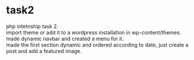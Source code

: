 # task2
php intetnship task 2.  
import theme or add it to a wordpress installation in wp-content/themes.  
made dynamic navbar and created a menu for it.  
made the first section dynamic and ordered according to date, just create a post and add a featured image.
